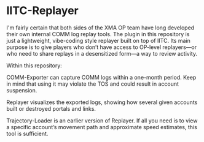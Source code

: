 # IITC-Replayer

I'm fairly certain that both sides of the XMA OP team have long developed their own internal COMM log replay tools. The plugin in this repository is just a lightweight, vibe-coding style replayer built on top of IITC. Its main purpose is to give players who don’t have access to OP-level replayers—or who need to share replays in a desensitized form—a way to review activity.

Within this repository:

COMM-Exporter can capture COMM logs within a one-month period. Keep in mind that using it may violate the TOS and could result in account suspension.

Replayer visualizes the exported logs, showing how several given accounts built or destroyed portals and links.

Trajectory-Loader is an earlier version of Replayer. If all you need is to view a specific account’s movement path and approximate speed estimates, this tool is sufficient.
